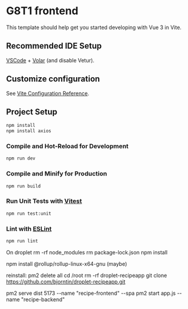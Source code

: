 # G8T1 frontend

This template should help get you started developing with Vue 3 in Vite.

## Recommended IDE Setup

[VSCode](https://code.visualstudio.com/) + [Volar](https://marketplace.visualstudio.com/items?itemName=Vue.volar) (and disable Vetur).

## Customize configuration

See [Vite Configuration Reference](https://vitejs.dev/config/).

## Project Setup

```sh
npm install
npm install axios
```

### Compile and Hot-Reload for Development

```sh
npm run dev
```

### Compile and Minify for Production

```sh
npm run build
```

### Run Unit Tests with [Vitest](https://vitest.dev/)

```sh
npm run test:unit
```

### Lint with [ESLint](https://eslint.org/)

```sh
npm run lint
```


On droplet
rm -rf node_modules
rm package-lock.json
npm install

npm install @rollup/rollup-linux-x64-gnu   (maybe)



reinstall:
pm2 delete all
cd /root
rm -rf droplet-recipeapp
git clone https://github.com/bjorntin/droplet-recipeapp.git


pm2 serve dist 5173 --name "recipe-frontend" --spa
pm2 start app.js --name "recipe-backend"